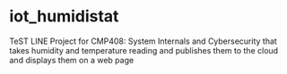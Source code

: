 # iot_humidistat
TeST LINE
Project for CMP408: System Internals and Cybersecurity that takes humidity and temperature reading and publishes them to the cloud and displays them on a web page
